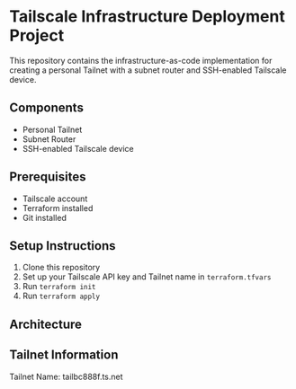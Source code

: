 # Tailscale Infrastructure Deployment Project

This repository contains the infrastructure-as-code implementation for creating a personal Tailnet with a subnet router and SSH-enabled Tailscale device.

## Components

- Personal Tailnet
- Subnet Router
- SSH-enabled Tailscale device

## Prerequisites

- Tailscale account
- Terraform installed
- Git installed

## Setup Instructions

1. Clone this repository
2. Set up your Tailscale API key and Tailnet name in `terraform.tfvars`
3. Run `terraform init`
4. Run `terraform apply`

## Architecture



## Tailnet Information

Tailnet Name: tailbc888f.ts.net